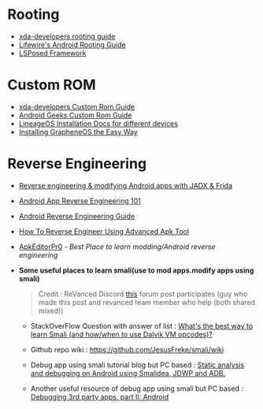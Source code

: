 # Rooting

-   [xda-developers rooting guide](https://www.xda-developers.com/root/amp/)
-   [Lifewire's Android Rooting Guide](https://www.lifewire.com/rooting-an-android-device-4048396)
-   [LSPosed Framework](https://github.com/LSPosed/LSPosed)

# Custom ROM

-   [xda-developers Custom Rom Guide](https://www.xda-developers.com/how-to-install-custom-rom-android/amp/)
-   [Android Geeks Custom Rom Guide](https://www.androidgreek.com/beginners-guide-installing-custom-roms-in-2021/)
-   [LineageOS Installation Docs for different devices](https://wiki.lineageos.org/)
-   [Installing GrapheneOS the Easy Way](https://graph.org/Installing-GrapheneOS-the-Easy-Way-06-05)

# Reverse Engineering

-   [Reverse engineering & modifying Android apps with JADX & Frida](https://httptoolkit.tech/blog/android-reverse-engineering/)
-   [Android App Reverse Engineering 101](https://www.ragingrock.com/AndroidAppRE/)
-   [Android Reverse Engineering Guide](https://bernhard-another.gitbooks.io/owasp-mstg-summit-edition/content/0x05c-Reverse-Engineering-and-Tampering.html)
-   [How To Reverse Engineer Using Advanced Apk Tool](https://www.c-sharpcorner.com/article/how-to-reverse-engineer-using-advanced-apk-tool/)
-   [ApkEditorPr0](https://t.me/ApkEditorPr0) - _Best Place to learn modding/Android reverse engineering_

-   **Some useful places to learn smali(use to mod apps.modify apps using smali)**

    > Credit : ReVanced Discord [this](https://discord.com/channels/952946952348270622/1064146420631867432) forum post participates (guy who made this post and revanced team member who help (both shared mixed))

    -   StackOverFlow Question with answer of list : [What's the best way to learn Smali (and how/when to use Dalvik VM opcodes)?](https://stackoverflow.com/questions/5656804/whats-the-best-way-to-learn-smali-and-how-when-to-use-dalvik-vm-opcodes)

    -   Github repo wiki : https://github.com/JesusFreke/smali/wiki

    -   Debug app using smali tutorial blog but PC based : [Static analysis and debugging on Android using Smalidea, JDWP and ADB.](https://fullstackhero.medium.com/static-analysis-and-debugging-on-android-using-smalidea-jdwp-and-adb-c4c18d68abf2)

    -   Another useful resource of debug app using smali but PC based : [Debugging 3rd party apps, part II: Android](https://danylokos.github.io/0x02/)
